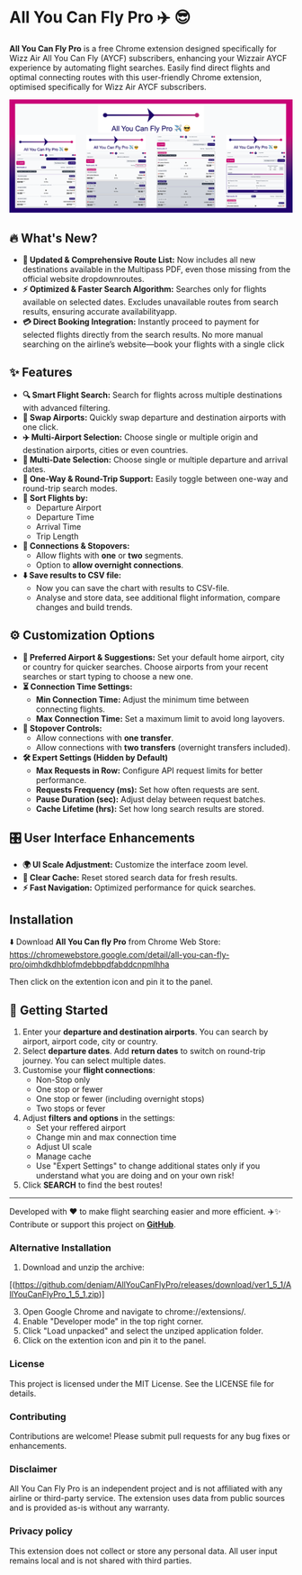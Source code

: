 


# All You Can Fly Pro ✈️ 😎

**All You Can Fly Pro** is a free Chrome extension designed specifically for Wizz Air All You Can Fly (AYCF) subscribers, enhancing your Wizzair AYCF experience by automating flight searches. Easily find direct flights and optimal connecting routes with this user-friendly Chrome extension, optimised specifically for Wizz Air AYCF subscribers.


<img src="assets/screenshot.png" alt="All You Can Fly Pro" width="1200">

## 🔥 What's New?

- **📍 Updated & Comprehensive Route List:** Now includes all new destinations available in the Multipass PDF, even those missing from the official website dropdown​routes.
- **⚡ Optimized & Faster Search Algorithm:**
Searches only for flights available on selected dates.
Excludes unavailable routes from search results, ensuring accurate availability​app.
- **💳 Direct Booking Integration:**
Instantly proceed to payment for selected flights directly from the search results.
No more manual searching on the airline’s website—book your flights with a single click​

## ✨ Features

- **🔍 Smart Flight Search:** Search for flights across multiple destinations with advanced filtering.
- **🔄 Swap Airports:** Quickly swap departure and destination airports with one click.
- **✈️ Multi-Airport Selection:** Choose single or multiple origin and destination airports, cities or even countries.
- **📅 Multi-Date Selection:** Choose single or multiple departure and arrival dates.
- **🛫 One-Way & Round-Trip Support:** Easily toggle between one-way and round-trip search modes.
- **🔀 Sort Flights by:** 
  - Departure Airport  
  - Departure Time  
  - Arrival Time  
  - Trip Length  
- **🔄 Connections & Stopovers:**
  - Allow flights with **one** or **two** segments.
  - Option to **allow overnight connections**.
- **⬇️ Save results to CSV file:**
  - Now you can save the chart with results to CSV-file.
  - Analyse and store data, see additional flight information, compare changes and build trends.

## ⚙️ Customization Options

- **🏡 Preferred Airport & Suggestions:** Set your default home airport, city or country for quicker searches. Choose airports from your recent searches or start typing to choose a new one.
- **⏳ Connection Time Settings:**
  - **Min Connection Time:** Adjust the minimum time between connecting flights.
  - **Max Connection Time:** Set a maximum limit to avoid long layovers.
- **🚏 Stopover Controls:**
  - Allow connections with **one transfer**.
  - Allow connections with **two transfers** (overnight transfers included).
- **🛠️ Expert Settings (Hidden by Default)**
  - **Max Requests in Row:** Configure API request limits for better performance.
  - **Requests Frequency (ms):** Set how often requests are sent.
  - **Pause Duration (sec):** Adjust delay between request batches.
  - **Cache Lifetime (hrs):** Set how long search results are stored.

## 🎛️ User Interface Enhancements

- **🌍 UI Scale Adjustment:** Customize the interface zoom level.
- **🧹 Clear Cache:** Reset stored search data for fresh results.
- **⚡ Fast Navigation:** Optimized performance for quick searches.

## Installation
⬇️ Download **All You Can fly Pro** from Chrome Web Store:
https://chromewebstore.google.com/detail/all-you-can-fly-pro/oimhdkdhblofmdebbpdfabddcnpmlhha

Then click on the extention icon and pin it to the panel.


## 🚀 Getting Started

1. Enter your **departure and destination airports**. You can search by airport, airport code, city or country.
2. Select **departure dates**. Add **return dates** to switch on round-trip journey.  You can select multiple dates.
3. Customise your **flight connections**:
    - Non-Stop only
    - One stop or fewer
    - One stop or fewer (including overnight stops)
    - Two stops or fever
4. Adjust **filters and options** in the settings:
    - Set your reffered airport
    - Change min and max connection time
    - Adjust UI scale
    - Manage cache
    - Use "Expert Settings" to change additional states only if you understand what you are doing and on your own risk!
5. Click **SEARCH** to find the best routes!

---

Developed with ❤️ to make flight searching easier and more efficient. ✈️✨  
Contribute or support this project on **[GitHub](https://github.com/deniam/AllYouCanFlyPro)**.

### Alternative Installation
1. Download and unzip the archive:
   
[(https://github.com/deniam/AllYouCanFlyPro/releases/download/ver1_5_1/AllYouCanFlyPro_1_5_1.zip)]

3. Open Google Chrome and navigate to chrome://extensions/.
4. Enable "Developer mode" in the top right corner.
5. Click "Load unpacked" and select the unziped application folder.
6. Click on the extention icon and pin it to the panel.

### License
This project is licensed under the MIT License. See the LICENSE file for details.

### Contributing
Contributions are welcome! Please submit pull requests for any bug fixes or enhancements.

### Disclaimer
All You Can Fly Pro is an independent project and is not affiliated with any airline or third-party service. The extension uses data from public sources and is provided as-is without any warranty.

### Privacy policy
This extension does not collect or store any personal data. All user input remains local and is not shared with third parties.
